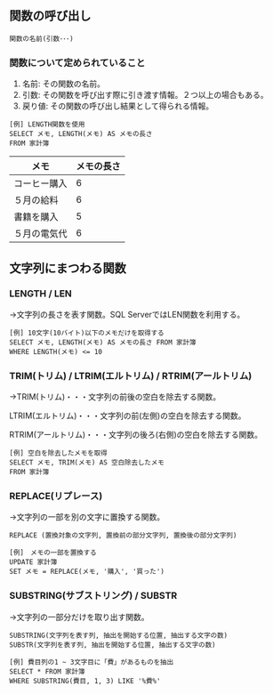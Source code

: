 ## 関数の呼び出し
```
関数の名前(引数･･･)
```

### 関数について定められていること

1. 名前: その関数の名前。
2. 引数: その関数を呼び出す際に引き渡す情報。２つ以上の場合もある。
3. 戻り値: その関数の呼び出し結果として得られる情報。
```
[例] LENGTH関数を使用
SELECT メモ, LENGTH(メモ) AS メモの長さ
FROM 家計簿
```
| メモ | メモの長さ |
| --- | --- |
| コーヒー購入 | 6 |
| ５月の給料 | 6 |
| 書籍を購入 | 5 |
| ５月の電気代 | 6 |

## 文字列にまつわる関数

### LENGTH / LEN

→文字列の長さを表す関数。SQL ServerではLEN関数を利用する。
```
[例] 10文字(10バイト)以下のメモだけを取得する
SELECT メモ, LENGTH(メモ) AS メモの長さ FROM 家計簿
WHERE LENGTH(メモ) <= 10
```

### TRIM(トリム) / LTRIM(エルトリム) / RTRIM(アールトリム)

→TRIM(トリム)・・・文字列の前後の空白を除去する関数。

LTRIM(エルトリム)・・・文字列の前(左側)の空白を除去する関数。

RTRIM(アールトリム)・・・文字列の後ろ(右側)の空白を除去する関数。
```
[例] 空白を除去したメモを取得
SELECT メモ, TRIM(メモ) AS 空白除去したメモ
FROM 家計簿
```

### REPLACE(リプレース)

→文字列の一部を別の文字に置換する関数。

```
REPLACE (置換対象の文字列, 置換前の部分文字列, 置換後の部分文字列)
```
```
[例]　メモの一部を置換する
UPDATE 家計簿
SET メモ = REPLACE(メモ, '購入', '買った')
```

### SUBSTRING(サブストリング) / SUBSTR

→文字列の一部分だけを取り出す関数。

```
SUBSTRING(文字列を表す列, 抽出を開始する位置, 抽出する文字の数)
SUBSTR(文字列を表す列, 抽出を開始する位置, 抽出する文字の数)
```
```
[例] 費目列の1 ~ 3文字目に「費」があるものを抽出
SELECT * FROM 家計簿
WHERE SUBSTRING(費目, 1, 3) LIKE '%費%'
```
